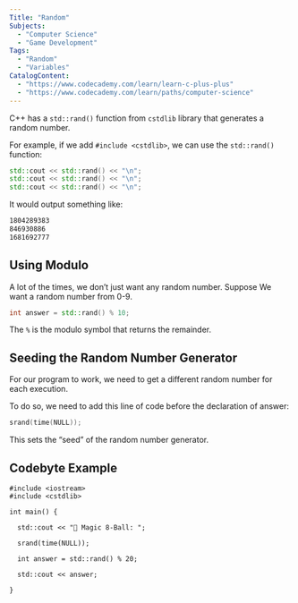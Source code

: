 ```yaml
---
Title: "Random"
Subjects:
  - "Computer Science"
  - "Game Development"
Tags: 
  - "Random"
  - "Variables"
CatalogContent:
  - "https://www.codecademy.com/learn/learn-c-plus-plus"
  - "https://www.codecademy.com/learn/paths/computer-science"
---
```


C++ has a `std::rand()` function from `cstdlib` library that generates a random number.

For example, if we add `#include <cstdlib>`, we can use the `std::rand()` function:

```cpp
std::cout << std::rand() << "\n";
std::cout << std::rand() << "\n";
std::cout << std::rand() << "\n";
```

It would output something like:

```bash
1804289383
846930886
1681692777
```

## Using Modulo

A lot of the times, we don’t just want any random number. Suppose We want a random number from 0-9.

```cpp
int answer = std::rand() % 10;
```

The `%` is the modulo symbol that returns the remainder.

## Seeding the Random Number Generator

For our program to work, we need to get a different random number for each execution.

To do so, we need to add this line of code before the declaration of answer:

```cpp
srand(time(NULL));
```

This sets the “seed” of the random number generator.

## Codebyte Example

```codebyte/cpp
#include <iostream>
#include <cstdlib>
 
int main() {

  std::cout << "🎱 Magic 8-Ball: ";
 
  srand(time(NULL));
 
  int answer = std::rand() % 20;
 
  std::cout << answer;
  
}
```
